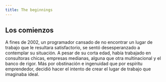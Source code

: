 ```yaml
---
title: The beginnings
---
```

## Los comienzos

A fines de 2002, un programador cansado de no encontrar un lugar de trabajo que le resultara satisfactorio, se sentó desesperanzado a contemplar su situación. A pesar de su corta edad, había trabajado en consultoras chicas, empresas medianas, alguna que otra multinacional y el banco de rigor. Más por obstinación e ingenuidad que por espíritu emprendedor, decidió hacer el intento de crear el lugar de trabajo que imaginaba ideal.

